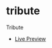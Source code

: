 # tribute
 Tribute
 <ul>
 <li>
 <a href="https://codringavan.github.io/tribute/">Live Preview</a>
 </li>
 </ul>